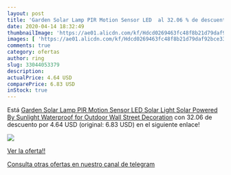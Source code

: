 ```yaml
---
layout: post
title: 'Garden Solar Lamp PIR Motion Sensor LED  al 32.06 % de descuento'
date: 2020-04-14 18:32:49
thumbnailImage: 'https://ae01.alicdn.com/kf/Hdcd0269463fc48f8b21d79daf92bce331/Garden-Solar-Lamp-PIR-Motion-Sensor-LED-Solar-Light-Solar-Powered-By-Sunlight-Waterproof-for-Outdoor.jpg_350x350._SL200_.jpg'
images: [ 'https://ae01.alicdn.com/kf/Hdcd0269463fc48f8b21d79daf92bce331/Garden-Solar-Lamp-PIR-Motion-Sensor-LED-Solar-Light-Solar-Powered-By-Sunlight-Waterproof-for-Outdoor.jpg_350x350._SL200_.jpg' ]
comments: true
category: ofertas
author: ring
slug: 33044053379
description:
actualPrice: 4.64 USD
comparePrice: 6.83 USD
inStock: true
---
```


Está [Garden Solar Lamp PIR Motion Sensor LED Solar Light Solar Powered By Sunlight Waterproof for Outdoor Wall Street Decoration](https://www.amazon.com/dp/33044053379/?tag=redken08-20) con 32.06 de descuento por 4.64 USD (original: 6.83 USD) en el siguiente enlace!

[![](https://ae01.alicdn.com/kf/Hdcd0269463fc48f8b21d79daf92bce331/Garden-Solar-Lamp-PIR-Motion-Sensor-LED-Solar-Light-Solar-Powered-By-Sunlight-Waterproof-for-Outdoor.jpg_350x350._SL200_.jpg)](https://www.amazon.com/dp/33044053379/?tag=redken08-20)

[Ver la oferta!!](https://www.amazon.com/dp/33044053379/?tag=redken08-20)

[Consulta otras ofertas en nuestro canal de telegram](https://t.me/s/ofertas25)
